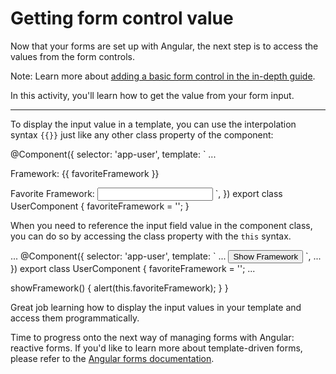 # Getting form control value

Now that your forms are set up with Angular, the next step is to access the values from the form controls.

Note: Learn more about [adding a basic form control in the in-depth guide](/guide/forms/reactive-forms#adding-a-basic-form-control).

In this activity, you'll learn how to get the value from your form input.

<hr>

<docs-workflow>

<docs-step title="Show the value of the input field in the template">

To display the input value in a template, you can use the interpolation syntax `{{}}` just like any other class property of the component:

<docs-code language="angular-ts" highlight="[5]">
@Component({
  selector: 'app-user',
  template: `
    ...
    <p>Framework: {{ favoriteFramework }}</p>
    <label for="framework">
      Favorite Framework:
      <input id="framework" type="text" [(ngModel)]="favoriteFramework" />
    </label>
  `,
})
export class UserComponent {
  favoriteFramework = '';
}
</docs-code>

</docs-step>

<docs-step title="Retrieve the value of an input field">

When you need to reference the input field value in the component class, you can do so by accessing the class property with the `this` syntax.

<docs-code language="angular-ts" highlight="[15]">
...
@Component({
  selector: 'app-user',
  template: `
    ...
    <button (click)="showFramework()">Show Framework</button>
  `,
  ...
})
export class UserComponent {
  favoriteFramework = '';
  ...

  showFramework() {
    alert(this.favoriteFramework);
  }
}
</docs-code>

</docs-step>

</docs-workflow>

Great job learning how to display the input values in your template and access them programmatically.

Time to progress onto the next way of managing forms with Angular: reactive forms. If you'd like to learn more about template-driven forms, please refer to the [Angular forms documentation](guide/forms/template-driven-forms).
